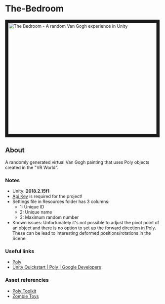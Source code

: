 # The-Bedroom

<a href="http://www.youtube.com/watch?feature=player_embedded&v=c3YzgqgWSmM" target="_blank"><img src="http://img.youtube.com/vi/c3YzgqgWSmM/0.jpg" alt="The Bedroom - A random Van Gogh experience in Unity" width="480" height="360" border="10"/></a>

## About
A randomly generated virtual Van Gogh painting that uses Poly objects created in the "VR World". 

### Notes
* Unity: <b>2018.2.15f1</b>
* <a href="https://developers.google.com/poly/develop/api">Api Key</a> is required for the project!
* Settings file in Resources folder has 3 columns:
    * 1: Unique ID
    * 2: Unique name
    * 3: Maximum random number
* Known issues: Unfortunately it's not possible to adjust the pivot point of an object and there is no option to set up the forward direction in Poly. These can be lead to interesting deformed positions/rotations in the Scene. 

### Useful links
* <a href="https://poly.google.com/">Poly</a>
* <a href="https://developers.google.com/poly/develop/unity">Unity Quickstart | Poly | Google Developers</a>

### Asset referencies
* <a href="https://assetstore.unity.com/packages/templates/systems/poly-toolkit-104464">Poly Toolkit</a>
* <a href="https://assetstore.unity.com/categories/essentials/certification">Zombie Toys</a>